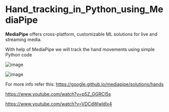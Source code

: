# Hand_tracking_in_Python_using_MediaPipe

**MediaPipe** offers cross-platform, customizable ML solutions for live and streaming media.

With help of MediaPipe we will track the hand movements using simple Python code

![image](https://user-images.githubusercontent.com/54211989/131375253-d80cf6d9-5dee-4de7-b560-e722cf34f5ff.png)

![image](https://user-images.githubusercontent.com/54211989/131374874-dc9f0bb1-ebd1-4243-8a0c-ba2e6d6278ec.png)

For more info refer this: https://google.github.io/mediapipe/solutions/hands

https://www.youtube.com/watch?v=p5Z_GGRCI5s

https://www.youtube.com/watch?v=VDCdWwldlx4
